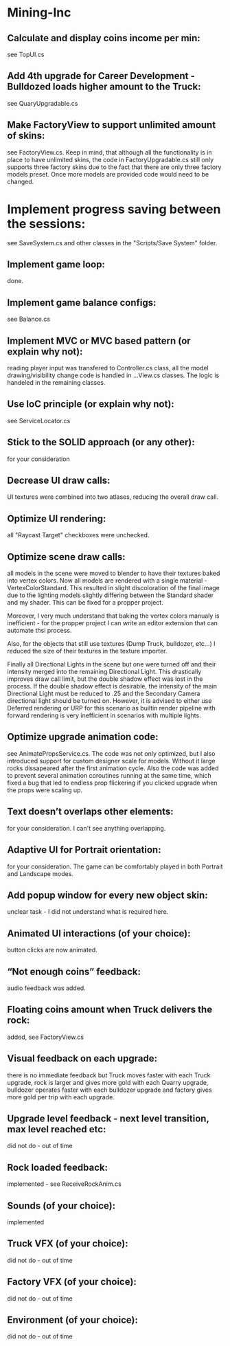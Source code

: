 # Mining-Inc

## Calculate and display coins income per min:

see TopUI.cs

## Add 4th upgrade for Career Development - Bulldozed loads higher amount to the Truck:

see QuaryUpgradable.cs

## Make FactoryView to support unlimited amount of skins:

see FactoryView.cs. Keep in mind, that although all the functionality is in place to have unlimited skins, the code in FactoryUpgradable.cs still only supports three factory skins due to the fact that there are only three factory models preset. Once more models are provided code would need to be changed.

# Implement progress saving between the sessions:

see SaveSystem.cs and other classes in the "Scripts/Save System" folder.

## Implement game loop:

done.

## Implement game balance configs:

see Balance.cs

## Implement MVC or MVC based pattern (or explain why not):

reading player input was transfered to Controller.cs class, all the model drawing/visibility change code is handled in ...View.cs classes. The logic is handeled in the remaining classes.

## Use IoC principle (or explain why not):

see ServiceLocator.cs

## Stick to the SOLID approach (or any other):

for your consideration

## Decrease UI draw calls:

UI textures were combined into two atlases, reducing the overall draw call.

## Optimize UI rendering:

all "Raycast Target" checkboxes were unchecked.

## Optimize scene draw calls:

all models in the scene were moved to blender to have their textures baked into vertex colors. Now all models are rendered with a single material - VertexColorStandard. This resulted in slight discoloration of the final image due to the lighting models slightly differing between the Standard shader and my shader. This can be fixed for a propper project.

Moreover, I very much understand that baking the vertex colors manualy is inefficient - for the propper project I can write an editor extension that can automate thsi process.

Also, for the objects that still use textures (Dump Truck, bulldozer, etc...) I reduced the size of their textures in the texture importer.

Finally all Directional Lights in the scene but one were turned off and their intensity merged into the remaining Directional Light. This drastically improves draw call limit, but the double shadow effect was lost in the process. If the double shadow effect is desirable, the intensity of the main Directional Light must be reduced to .25 and the Secondary Camera directional light should be turned on. However, it is advised to either use Deferred rendering or URP for this scenario as builtin render pipeline with forward rendering is very inefficient in scenarios with multiple lights.

## Optimize upgrade animation code:

see AnimatePropsService.cs. The code was not only optimized, but I also introduced support for custom designer scale for models. Without it large rocks dissapeared after the first animation cycle. Also the code was added to prevent several animation coroutines running at the same time, which fixed a bug that led to endless prop flickering if you clicked upgrade when the props were scaling up.

## Text doesn’t overlaps other elements:

for your consideration. I can't see anything overlapping.

## Adaptive UI for Portrait orientation:

for your consideration. The game can be comfortably played in both Portrait and Landscape modes.

## Add popup window for every new object skin:

unclear task - I did not understand what is required here.

## Animated UI interactions (of your choice):

button clicks are now animated.

## “Not enough coins” feedback:

audio feedback was added.

## Floating coins amount when Truck delivers the rock:

added, see FactoryView.cs

## Visual feedback on each upgrade:

there is no immediate feedback but Truck moves faster with each Truck upgrade, rock is larger and gives more gold with each Quarry upgrade, bulldozer operates faster with each bulldozer upgrade and factory gives more gold per trip with each upgrade.

## Upgrade level feedback - next level transition, max level reached etc:

did not do - out of time

## Rock loaded feedback:

implemented - see ReceiveRockAnim.cs

## Sounds (of your choice):

implemented

## Truck VFX (of your choice):

did not do - out of time

## Factory VFX (of your choice):

did not do - out of time

## Environment (of your choice):

did not do - out of time
